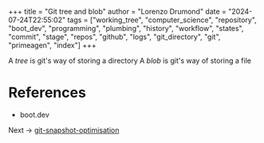 +++
title = "Git tree and blob"
author = "Lorenzo Drumond"
date = "2024-07-24T22:55:02"
tags = ["working_tree",  "computer_science",  "repository",  "boot_dev",  "programming",  "plumbing",  "history",  "workflow",  "states",  "commit",  "stage",  "repos",  "github",  "logs",  "git_directory",  "git",  "primeagen",  "index"]
+++



A _tree_ is git's way of storing a directory
A _blob_ is git's way of storing a file

# References

- boot.dev

Next -> [git-snapshot-optimisation](/wiki/git-snapshot-optimisation/)
